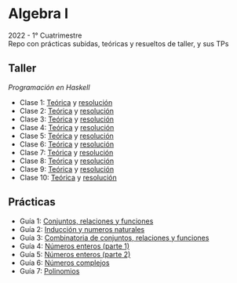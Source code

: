 # Algebra I
2022 - 1° Cuatrimestre  
Repo con prácticas subidas, teóricas y resueltos de taller, y sus TPs

## Taller
*Programación en Haskell*
- Clase 1: [Teórica](https://github.com/matuneville/uba-algebra1/blob/main/Taller/Consignas/clase01.pdf) y [resolución](https://github.com/matuneville/uba-algebra1/blob/main/Taller/Resueltos/Clase1.hs)
- Clase 2: [Teórica](https://github.com/matuneville/uba-algebra1/blob/main/Taller/Consignas/clase02.pdf) y [resolución](https://github.com/matuneville/uba-algebra1/blob/main/Taller/Resueltos/Clase2.hs)
- Clase 3: [Teórica](https://github.com/matuneville/uba-algebra1/blob/main/Taller/Consignas/clase03.pdf) y [resolución](https://github.com/matuneville/uba-algebra1/blob/main/Taller/Resueltos/Clase3.hs)
- Clase 4: [Teórica](https://github.com/matuneville/uba-algebra1/blob/main/Taller/Consignas/clase04.pdf) y [resolución](https://github.com/matuneville/uba-algebra1/blob/main/Taller/Resueltos/Clase4.hs)
- Clase 5: [Teórica](https://github.com/matuneville/uba-algebra1/blob/main/Taller/Consignas/clase05.pdf) y [resolución](https://github.com/matuneville/uba-algebra1/blob/main/Taller/Resueltos/Clase5.hs)
- Clase 6: [Teórica](https://github.com/matuneville/uba-algebra1/blob/main/Taller/Consignas/clase06.pdf) y [resolución](https://github.com/matuneville/uba-algebra1/blob/main/Taller/Resueltos/Clase6.hs)
- Clase 7: [Teórica](https://github.com/matuneville/uba-algebra1/blob/main/Taller/Consignas/clase07.pdf) y [resolución](https://github.com/matuneville/uba-algebra1/blob/main/Taller/Resueltos/Clase7.hs)
- Clase 8: [Teórica](https://github.com/matuneville/uba-algebra1/blob/main/Taller/Consignas/clase08.pdf) y [resolución](https://github.com/matuneville/uba-algebra1/blob/main/Taller/Resueltos/Clase8.hs)
- Clase 9: [Teórica](https://github.com/matuneville/uba-algebra1/blob/main/Taller/Consignas/clase09.pdf) y [resolución](https://github.com/matuneville/uba-algebra1/blob/main/Taller/Resueltos/Clase9.hs)
- Clase 10: [Teórica](https://github.com/matuneville/uba-algebra1/blob/main/Taller/Consignas/clase10.pdf) y [resolución](https://github.com/matuneville/uba-algebra1/blob/main/Taller/Resueltos/Clase10.hs)

## Prácticas
- Guía 1: [Conjuntos, relaciones y funciones](https://github.com/matuneville/uba-algebra1/blob/main/Practicas/Practica1.pdf)
- Guía 2: [Inducción y numeros naturales](https://github.com/matuneville/uba-algebra1/blob/main/Practicas/Practica2.pdf)
- Guía 3: [Combinatoria de conjuntos, relaciones y funciones](https://github.com/matuneville/uba-algebra1/blob/main/Practicas/Practica3.pdf)
- Guía 4: [Números enteros (parte 1)](https://github.com/matuneville/uba-algebra1/blob/main/Practicas/Practica4.pdf)
- Guía 5: [Números enteros (parte 2)](https://github.com/matuneville/uba-algebra1/blob/main/Practicas/Practica5.pdf)
- Guía 6: [Números complejos](https://github.com/matuneville/uba-algebra1/blob/main/Practicas/Practica6.pdf)
- Guía 7: [Polinomios](https://github.com/matuneville/uba-algebra1/blob/main/Practicas/Practica7.pdf)
